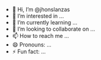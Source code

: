 - 👋 Hi, I’m @jhonslanzas
- 👀 I’m interested in ...
- 🌱 I’m currently learning ...
- 💞️ I’m looking to collaborate on ...
- 📫 How to reach me ...
- 😄 Pronouns: ...
- ⚡ Fun fact: ...

<!---
jhonslanzas/jhonslanzas is a ✨ special ✨ repository because its `README.md` (this file) appears on your GitHub profile.
You can click the Preview link to take a look at your changes.
mejorar cambios para principiantes.
vamos a lograrlo

--->

